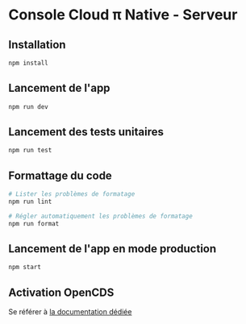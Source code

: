 # Console Cloud π Native - Serveur

## Installation

```sh
npm install
```

## Lancement de l'app

```sh
npm run dev
```

## Lancement des tests unitaires

```sh
npm run test
```

## Formattage du code

```sh
# Lister les problèmes de formatage
npm run lint

# Régler automatiquement les problèmes de formatage
npm run format
```

## Lancement de l'app en mode production

```sh
npm start
```

## Activation OpenCDS

Se référer à [la documentation dédiée](../../packages/opencds/README.adoc)
